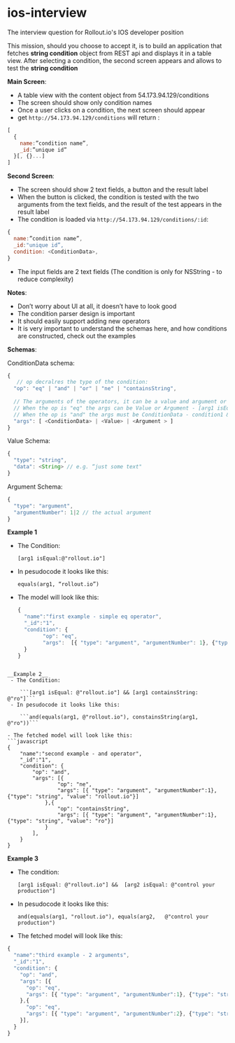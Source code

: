# ios-interview
The interview question for Rollout.io's IOS developer position

This mission, should you choose to accept it, is to build an application that fetches __string condition__ object from REST api and displays it in a table view. 
After selecting a condition, the second screen appears and allows to test the __string condition__

__Main Screen__: 
- A table view with the content object from 54.173.94.129/conditions
- The screen should show only condition names
- Once a user clicks on a condition, the next screen should appear 
- get `http://54.173.94.129/conditions`  will return : 
```javascript 
[ 
  {
    name:”condition name”,
    _id:”unique id”
  }[, {}...]
]
```

__Second  Screen__:
- The screen should show 2 text fields, a button and the result label
- When the button is clicked, the condition is tested with the two arguments from the text fields, and the result of the test appears in the result label
- The condition is loaded via `http://54.173.94.129/conditions/:id`:
```javascript 
{ 
  name:”condition name”, 
  _id:"unique id”, 
  condition: <ConditionData>, 
} 
```
- The input fields are 2 text fields (The condition is only for NSString - to reduce complexity) 

__Notes__:
- Don’t worry about UI at all, it doesn’t have to look good
- The condition parser design is important
- It should easily support adding new operators
- It is very important to understand the schemas here, and how conditions are constructed, check out the examples 


__Schemas__:

ConditionData schema:
```javascript
{ 
   // op decralres the type of the condition:
  "op": "eq" | "and" | "or" | "ne" | "containsString",
  
  // The arguments of the operators, it can be a value and argument or another condition depending on the op
  // When the op is "eq" the args can be Value or Argument - [arg1 isEqual @"something"] 
  // When the op is "and" the args must be ConditionData - condition1 && condition2 && condition3
  "args": [ <ConditionData> | <Value> | <Argument > ] 
}
```
      

Value Schema:
```javascript
{
  "type": "string",
  "data": <String> // e.g. “just some text"
}
```

Argument Schema:
```javascript
{
  "type": "argument",
  "argumentNumber": 1|2 // the actual argument 
}
```

__Example 1__
 - The Condition:
	
	```[arg1 isEqual:@"rollout.io"]```
 - In pesudocode it looks like this:

	 ```equals(arg1, “rollout.io”)```
 - The model will look like this:

	```javascript
	{ 
	  "name":"first example - simple eq operator",
  	  "_id":"1", 
  	  "condition": {
    	    "op": "eq", 
    	    "args":  [{ "type": "argument", "argumentNumber": 1}, {"type": "string", "value": "rollout.io"}]
  	  }
	}
``` 
 
__Example 2__
 - The Condition:
	
	```[arg1 isEqual: @"rollout.io"] && [arg1 containsString: @"ro"]```
 - In pesudocode it looks like this:
	
	```and(equals(arg1, @"rollout.io"), constainsString(arg1, @"ro"))```
 
- The fetched model will look like this:
```javascript
{ 
	"name":"second example - and operator", 
	"_id":"1", 
	"condition": {
		"op": "and",
		"args": [{
				"op": "ne",
				"args": [{ "type": "argument", "argumentNumber":1}, {"type": "string", "value": "rollout.io"}]
			},{
				"op": "containsString",
				"args": [{ "type": "argument", "argumentNumber":1}, {"type": "string", "value": "ro"}]
			}
		],
	}
}
``` 
 
__Example 3__
 - The condition:

	```[arg1 isEqual: @"rollout.io"] &&  [arg2 isEqual: @"control your production"]``` 
 - In pesudocode it looks like this:
	
	```and(equals(arg1, "rollout.io"), equals(arg2,   @"control your production")``` 
 
- The fetched model will look like this:
```javascript
{ 
  "name":"third example - 2 arguments", 
  "_id":"1", 
  "condition": {
    "op": "and", 
    "args": [{
      "op": "eq",
      "args": [{ "type": "argument", "argumentNumber":1}, {"type": "string", "value": "rollout.io"}]
    },{
      "op": "eq",
      "args": [{ "type": "argument", "argumentNumber":2}, {"type": "string", "value": "control your production"}]
    }],
  }
}
```
